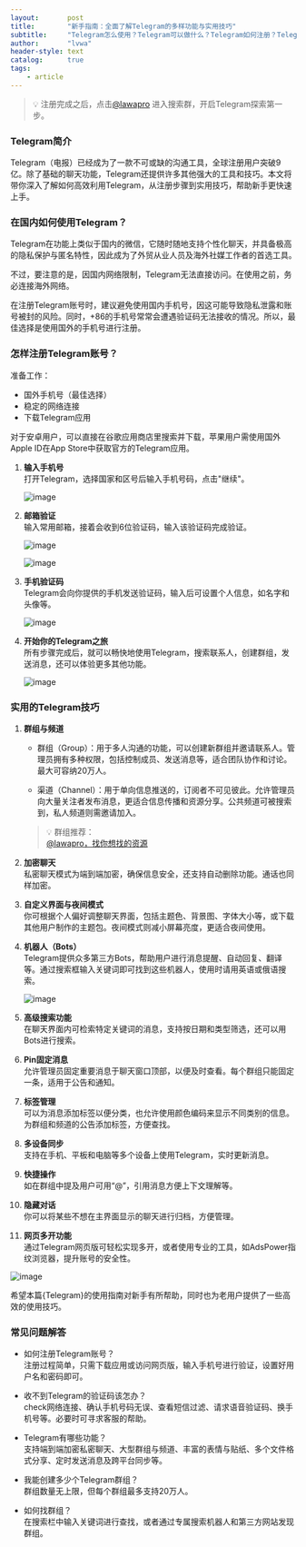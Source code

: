```yaml
---
layout:       post
title:        "新手指南：全面了解Telegram的多样功能与实用技巧"
subtitle:     "Telegram怎么使用？Telegram可以做什么？Telegram如何注册？Telegram使用注意事项"
author:       "lvwa"
header-style: text
catalog:      true
tags:
    - article
---
```

> 💡 注册完成之后，点击[@lawapro](https://t.me/lawapro) 进入搜索群，开启Telegram探索第一步。

### Telegram简介
Telegram（电报）已经成为了一款不可或缺的沟通工具，全球注册用户突破9亿。除了基础的聊天功能，Telegram还提供许多其他强大的工具和技巧。本文将带你深入了解如何高效利用Telegram，从注册步骤到实用技巧，帮助新手更快速上手。

### 在国内如何使用Telegram？
Telegram在功能上类似于国内的微信，它随时随地支持个性化聊天，并具备极高的隐私保护与匿名特性，因此成为了外贸从业人员及海外社媒工作者的首选工具。

不过，要注意的是，因国内网络限制，Telegram无法直接访问。在使用之前，务必连接海外网络。

在注册Telegram账号时，建议避免使用国内手机号，因这可能导致隐私泄露和账号被封的风险。同时，+86的手机号常常会遭遇验证码无法接收的情况。所以，最佳选择是使用国外的手机号进行注册。


### 怎样注册Telegram账号？
准备工作：
- 国外手机号（最佳选择）
- 稳定的网络连接
- 下载Telegram应用

对于安卓用户，可以直接在谷歌应用商店里搜索并下载，苹果用户需使用国外Apple ID在App Store中获取官方的Telegram应用。

1. **输入手机号**  
打开Telegram，选择国家和区号后输入手机号码，点击"继续"。

   ![image](/img/2025-04-02/article_2025-04-02_113117_telegram9t_img1.jpg)

2. **邮箱验证**  
输入常用邮箱，接着会收到6位验证码，输入该验证码完成验证。

   ![image](/img/2025-04-02/article_2025-04-02_113117_telegram9t_img2.jpg)

   ![image](/img/2025-04-02/article_2025-04-02_113117_telegram9t_img3.jpg)

3. **手机验证码**  
Telegram会向你提供的手机发送验证码，输入后可设置个人信息，如名字和头像等。

   ![image](/img/2025-04-02/article_2025-04-02_113117_telegram9t_img4.jpg)

4. **开始你的Telegram之旅**  
所有步骤完成后，就可以畅快地使用Telegram，搜索联系人，创建群组，发送消息，还可以体验更多其他功能。

   ![image](/img/2025-04-02/article_2025-04-02_113117_telegram9t_img5.jpg)

### 实用的Telegram技巧
1. **群组与频道**  
   - 群组（Group）：用于多人沟通的功能，可以创建新群组并邀请联系人。管理员拥有多种权限，包括控制成员、发送消息等，适合团队协作和讨论。最大可容纳20万人。
   
   - 渠道（Channel）：用于单向信息推送的，订阅者不可见彼此。允许管理员向大量关注者发布消息，更适合信息传播和资源分享。公共频道可被搜索到，私人频道则需邀请加入。
   > 💡 群组推荐：<br> [@lawapro，找你想找的资源](https://t.me/lawapro)

2. **加密聊天**  
私密聊天模式为端到端加密，确保信息安全，还支持自动删除功能。通话也同样加密。

3. **自定义界面与夜间模式**  
你可根据个人偏好调整聊天界面，包括主题色、背景图、字体大小等，或下载其他用户制作的主题包。夜间模式则减小屏幕亮度，更适合夜间使用。

4. **机器人（Bots）**  
Telegram提供众多第三方Bots，帮助用户进行消息提醒、自动回复、翻译等。通过搜索框输入关键词即可找到这些机器人，使用时请用英语或俄语搜索。
   
   ![image](/img/2025-04-02/article_2025-04-02_113117_telegram9t_img6.jpg)

5. **高级搜索功能**  
在聊天界面内可检索特定关键词的消息，支持按日期和类型筛选，还可以用Bots进行搜索。

6. **Pin固定消息**  
允许管理员固定重要消息于聊天窗口顶部，以便及时查看。每个群组只能固定一条，适用于公告和通知。

7. **标签管理**  
可以为消息添加标签以便分类，也允许使用颜色编码来显示不同类别的信息。为群组和频道的公告添加标签，方便查找。

8. **多设备同步**  
支持在手机、平板和电脑等多个设备上使用Telegram，实时更新消息。

9. **快捷操作**  
如在群组中提及用户可用“@”，引用消息方便上下文理解等。

10. **隐藏对话**  
你可以将某些不想在主界面显示的聊天进行归档，方便管理。

11. **网页多开功能**  
通过Telegram网页版可轻松实现多开，或者使用专业的工具，如AdsPower指纹浏览器，提升账号的安全性。
   
   ![image](/img/2025-04-02/article_2025-04-02_113117_telegram9t_img7.jpg)

希望本篇{Telegram}的使用指南对新手有所帮助，同时也为老用户提供了一些高效的使用技巧。

### 常见问题解答
- 如何注册Telegram账号？  
  注册过程简单，只需下载应用或访问网页版，输入手机号进行验证，设置好用户名和密码即可。

- 收不到Telegram的验证码该怎办？  
  check网络连接、确认手机号码无误、查看短信过滤、请求语音验证码、换手机号等。必要时可寻求客服的帮助。

- Telegram有哪些功能？  
  支持端到端加密私密聊天、大型群组与频道、丰富的表情与贴纸、多个文件格式分享、定时发送消息及跨平台同步等。

- 我能创建多少个Telegram群组？  
  群组数量无上限，但每个群组最多支持20万人。

- 如何找群组？  
  在搜索栏中输入关键词进行查找，或者通过专属搜索机器人和第三方网站发现群组。
